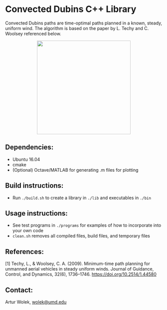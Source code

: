 # Convected Dubins C++ Library

Convected Dubins paths are time-optimal paths planned in a known, steady, uniform wind. The algorithm is based on the paper by L. Techy and C. Woolsey referenced below. 

<p align="center"> 
<img src="http://arturwolek.com/img/dubins.png" width="300">
</p>

## Dependencies:
- Ubuntu 16.04
- cmake
- (Optional) Octave/MATLAB
  for generating .m files for plotting

## Build instructions:
- Run `./build.sh` to create a library in `./lib` and executables in `./bin`

## Usage instructions:
- See test programs in `./programs` for examples of how to incorporate into your own code
- `clean.sh` removes all compiled files, build files, and temporary files 

## References:

[1] Techy, L., & Woolsey, C. A. (2009). Minimum-time path planning for unmanned aerial vehicles in steady uniform winds. Journal of Guidance, Control, and Dynamics, 32(6), 1736–1746. 
https://doi.org/10.2514/1.44580

## Contact:
Artur Wolek, wolek@umd.edu
